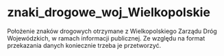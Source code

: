 # znaki_drogowe_woj_Wielkopolskie

Położenie znaków drogowych otrzymane z Wielkopolskiego Zarządu Dróg Wojewódzkich, w ramach informacji publicznej. Ze względu na format przekazania danych koniecznie trzeba je przetworzyć.
